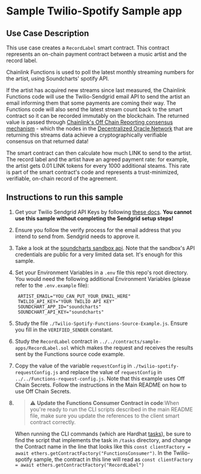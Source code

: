 # Sample Twilio-Spotify Sample app


## Use Case Description

This use case creates a `RecordLabel` smart contract. This contract represents an on-chain payment contract between a music artist and the record label.

Chainlink Functions is used to poll the latest monthly streaming numbers for the artist, using Soundcharts' spotify API. 

If the artist has acquired new streams since last measured, the Chainlink Functions code will use the Twilio-Sendgrid email API to send the artist an email informing them that some payments are coming their way.  The Functions code will also send the latest stream count back to the smart contract so it can be recorded immutably on the blockchain. The returned value is passed through [Chainlink's Off Chain Reporting consensus mechanism](https://docs.chain.link/architecture-overview/off-chain-reporting/) - which the nodes in the [Decentralized Oracle Network](https://chain.link/whitepaper) that are returning this streams data achieve a cryptographically verifiable consensus on that returned data!  

The smart contract can then calculate how much LINK to send to the artist. The record label and the artist have an agreed payment rate:  for example, the artist gets 0.01 LINK tokens for every 1000 additional steams.  This rate is part of the smart contract's code and represents a trust-minimized, verifiable, on-chain record of the agreement. 

## Instructions to run this sample

1. Get your Twilio Sendgrid API Keys by following [these docs](https://docs.sendgrid.com/for-developers/sending-email/api-getting-started). <b> You cannot use this sample without completing the Sendgrid setup steps!</b>

2. Ensure you follow the verify process for the email address that you intend to send from. Sendgrid needs to approve it.

3. Take a look at the [soundcharts sandbox api](https://doc.api.soundcharts.com/api/v2/doc). Note that the sandbox's API credentials are public for a very limited data set. It's enough for this sample.

4. Set your Environment Variables in a `.env` file this repo's root directory.  You would need the following additional Environment Variables (please refer to the `.env.example` file):
        
        ARTIST_EMAIL="YOU_CAN_PUT_YOUR_EMAIL_HERE" 
        TWILIO_API_KEY="YOUR TWILIO API KEY"
        SOUNDCHART_APP_ID="soundcharts"
        SOUNDCHART_API_KEY="soundcharts"

5. Study the file `./Twilio-Spotify-Functions-Source-Example.js`. Ensure you fill in the `VERIFIED_SENDER` constant.  

6. Study the `RecordLabel` contract in `../../contracts/sample-apps/RecordLabel.sol` which makes the request and receives the results sent by the Functions source code example.  

7. Copy the value of the variable `requestConfig` in `./twilio-spotify-requestConfig.js` and replace the value of `requestConfig` in `../../Functions-request-config.js`.  Note that this example uses Off Chain Secrets.  Follow the instructions in the Main README on how to use Off Chain Secrets.

8. > :warning: **Update the Functions Consumer Contract in code**:When you're ready to run the CLI scripts described in the main README file, make sure you update the references to the client smart contract correctly. 

    When running the CLI commands (which are Hardhat [tasks](https://hardhat.org/hardhat-runner/docs/guides/tasks-and-scripts)), be sure to find the script that implements the task in `/tasks` directory, and change the Contract name in the line that looks like this `const clientFactory = await ethers.getContractFactory("FunctionsConsumer")`. In the Twilio-spotify sample, the contract in this line will read as `const clientFactory = await ethers.getContractFactory("RecordLabel")`


